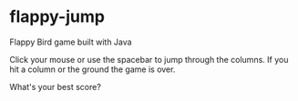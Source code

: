 # flappy-jump

Flappy Bird game built with Java

Click your mouse or use the spacebar to jump through the columns. If you hit a column or the ground the game is over.

What's your best score?
